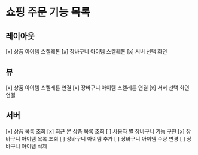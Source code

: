# 쇼핑 주문 기능 목록

## 레이아웃

[x] 상품 아이템 스켈레톤
[x] 장바구니 아이템 스켈레톤
[x] 서버 선택 화면

## 뷰

[x] 상품 아이템 스켈레톤 연결
[x] 장바구니 아이템 스켈레톤 연결
[x] 서버 선택 화면 연결

## 서버

[x] 상품 목록 조회
[x] 최근 본 상품 목록 조회
[ ] 사용자 별 장바구니 기능 구현
    [x] 장바구니 아이템 목록 조회
    [ ] 장바구니 아이템 추가
    [ ] 장바구니 아이템 수량 변경
    [ ] 장바구니 아이템 삭제